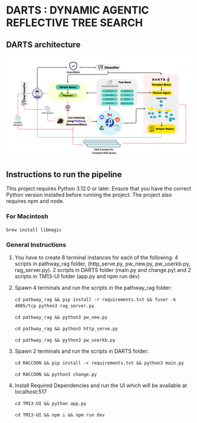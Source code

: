 # DARTS : DYNAMIC AGENTIC REFLECTIVE TREE SEARCH

## DARTS architecture
![image](./image.png)
## Instructions to run the pipeline


This project requires Python 3.12.0 or later. Ensure that you have the correct Python version installed before running the project. The project also requires npm and node.

### For Macintosh

`
brew install libmagic
`

### General Instructions

1. You have to create 8 terminal instances for each of the following: 4 scripts in pathway_rag folder, (http_serve.py, pw_new.py, pw_userkb.py, rag_server.py). 2 scripts in DARTS folder (main.py and change.py) and 2 scripts in TM13-UI folder (app.py and npm run dev)

2. Spawn 4 terminals and run the scripts in the pathway_rag folder:

   `
   cd pathway_rag &&
   pip install -r requirements.txt &&
   fuser -k 4005/tcp
   python3 rag_server.py
   `

   `
   cd pathway_rag &&
   python3 pw_new.py
   `

   `
   cd pathway_rag &&
   python3 http_serve.py
   `

   `
   cd pathway_rag &&
   python3 pw_userkb.py
   `
   
4. Spawn 2 terminals and run the scripts in DARTS folder:

   `
   cd RACCOON &&
   pip install -r requirements.txt &&
   python3 main.py
   `

   `
   cd RACCOON &&
   python3 change.py
   `

3. Install Required Dependencies and run the UI which will be available at localhost:517

   `
   cd TM13-UI &&
   python app.py
   `
   
   `
   cd TM13-UI &&
   npm i &&
   npm run dev
   `
